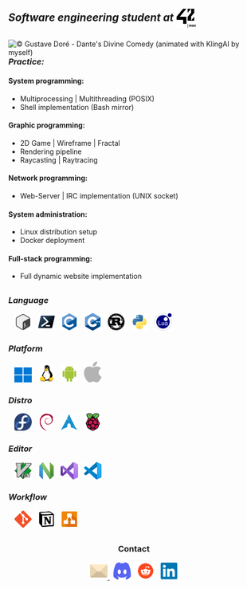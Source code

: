 <h2><em><strong>Software engineering student at <img align="center"src="asset/42paris.svg" width="40" height="40" ></em></strong></h2>
<div>
  <img align="right" src="asset/gustavedore.gif" title="© Gustave Doré - Dante's Divine Comedy (animated with KlingAI by myself)" alt="© Gustave Doré - Dante's Divine Comedy (animated with KlingAI by myself)">
  <div>
    <h3 align="left"><em><strong>Practice:</em></strong></h3>
    <h4><strong>System programming:</strong></h4>
    <ul>
      <li>Multiprocessing | Multithreading (POSIX)</li>
      <li>Shell implementation (Bash mirror)</li>
    </ul>
    <h4><strong>Graphic programming:</strong></h4>
    <ul>
      <li>2D Game | Wireframe | Fractal</li>
      <li>Rendering pipeline</li>
      <li>Raycasting | Raytracing</li>
    </ul>
    <h4><strong>Network programming:</strong></h4>
    <ul>
      <li>Web-Server | IRC implementation (UNIX socket)</li>
    </ul>
    <h4><strong>System administration:</strong></h4>
    <ul>
      <li>Linux distribution setup</li>
      <li>Docker deployment</li>
    </ul>
    <h4><strong>Full-stack programming:</strong></h4>
    <ul>
      <li>Full dynamic website implementation</li>
    </ul>
    <h2></h2>
  </div>
  <div>
    <h3><em><strong>Language</strong></em></h3>
    &nbsp;&nbsp;
    <img src="asset/language/icons8-bash.svg" title="Bash" alt="Bash"  width="35" height="35">
    &nbsp;
    <img src="asset/language/powershell-original.svg" title="Powershell" alt="Powershell" width="35" height="35">
    &nbsp;
    <img src="asset/language/c-original.svg" title="C" alt="C" width="35" height="35">
    &nbsp;
    <img src="asset/language/cplusplus-original.svg" title="C++" alt="C++" width="35" height="35">
    &nbsp;
    <img src="asset/language/rust-original.svg" title="Rust" alt="Rust" width="35" height="35">
    &nbsp;
    <img src="asset/language/python-original.svg" title="Python" alt="Python" width="35" height="35">
    &nbsp;
    <img src="asset/language/lua-original.svg" title="Lua" alt="Lua" width="35" height="35">
  </div>
  <div>
    <h3><em><strong>Platform</strong></em></h3>
    &nbsp;&nbsp;
    <img src="asset/platform/windows11-original.svg" title="Windows" alt="Windows" width="35" height="30">
    &nbsp;
    <img src="asset/platform/linux-original.svg" title="Linux" alt="Linux" width="35" height="35">
    &nbsp;
    <img src="asset/platform/android-original.svg" title="Android" alt="Android" width="35" height="35">
    &nbsp;
    <img src="asset/platform/Apple_logo_grey.svg" title="Apple" alt="Apple" width="35">
  </div>
  <div>
    <h3><em><strong>Distro</strong></em></h3>
    &nbsp;&nbsp;
    <img src="asset/distro/fedora-original.svg" title="Fedora" alt="Fedora" width="35" height="35">
    &nbsp;
    <img src="asset/distro/debian-original.svg" title="Debian" alt="Debian" width="35" height="35">
    &nbsp;
    <img src="asset/distro/archlinux-original.svg" title="Arch" alt="Arch" width="35" height="35">
    &nbsp;
    <img src="asset/distro/raspberrypi-original.svg" title="Raspbian" alt="Raspbian" width="35" height="35">
  </div>
  <div>
    <h3><em><strong>Editor</em></strong></h3>
    &nbsp;&nbsp;
    <img src="asset/editor/vim-original.svg" title="Vim" alt="Vim" width="35" height="35">
    &nbsp;
    <img src="asset/editor/neovim-original.svg" title="Neovim" alt="Neovim" width="35" height="35">
    &nbsp;
    <img src="asset/editor/visualstudio-original.svg" title="VisualStudio" alt="VisualStudio" width="35" height="35">
    &nbsp;
    <img src="asset/editor/vscode-original.svg" tile="Vscode" alt="Vscode" width="35" height="35">
  </div>
  <div>
    <h3><em><strong>Workflow</strong></em></h3>
    &nbsp;&nbsp;
    <img src="asset/workflow/git-original.svg" title="Git" alt="Git" width="35" height="35">
    &nbsp;
    <img src="asset/workflow/notion-original.svg" title="Notion" alt="Notion" width="35" height="35">
    &nbsp;
    <img src="asset/workflow/drawio-svgrepo-com.svg" title="Drawio" alt="Drawio" width="35" height="35">
  </div>
</div>
<h2></h2>
<h3 align="center"><strong>Contact</strong></h3>
<div align="center">
    <a href="mailto:algadea@student.42.fr" target="_blank">
      <img src="asset/contact/email-svgrepo-com.svg" title="algadea@student.42.fr" alt="algadea@student.42.fr" width="35" height="35">
	</a>
    &nbsp;
    <img src="asset/contact/discord-mark-blue.svg" title="anska_" alt="Discord: anska_" width="35" height="35">
    &nbsp;
    <img src="asset/contact/reddit-svgrepo-com.svg" width="35" height="35">
    &nbsp;
	<a href="https://www.linkedin.com/in/alexandre-gadea/">
      <img src="asset/contact/linkedin-original.svg" title="https://www.linkedin.com/in/alexandre-gadea/" alt="LinkedIn: https://www.linkedin.com/in/alexandre-gadea/"  width="35" height="35">
	</a>
</div>